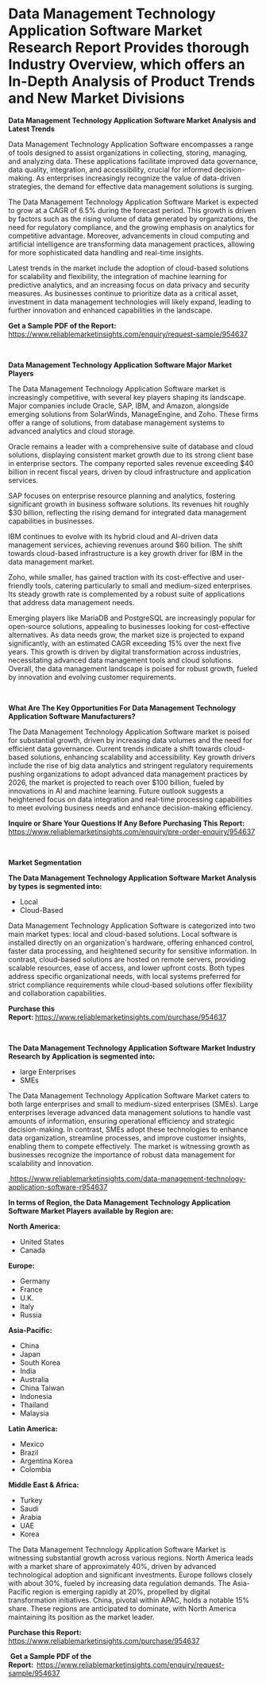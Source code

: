 <p><h1>Data Management Technology Application Software Market Research Report Provides thorough Industry Overview, which offers an In-Depth Analysis of Product Trends and New Market Divisions</h1></p><p><strong>Data Management Technology Application Software Market Analysis and Latest Trends</strong></p>
<p><p>Data Management Technology Application Software encompasses a range of tools designed to assist organizations in collecting, storing, managing, and analyzing data. These applications facilitate improved data governance, data quality, integration, and accessibility, crucial for informed decision-making. As enterprises increasingly recognize the value of data-driven strategies, the demand for effective data management solutions is surging.</p><p>The Data Management Technology Application Software Market is expected to grow at a CAGR of 6.5% during the forecast period. This growth is driven by factors such as the rising volume of data generated by organizations, the need for regulatory compliance, and the growing emphasis on analytics for competitive advantage. Moreover, advancements in cloud computing and artificial intelligence are transforming data management practices, allowing for more sophisticated data handling and real-time insights.</p><p>Latest trends in the market include the adoption of cloud-based solutions for scalability and flexibility, the integration of machine learning for predictive analytics, and an increasing focus on data privacy and security measures. As businesses continue to prioritize data as a critical asset, investment in data management technologies will likely expand, leading to further innovation and enhanced capabilities in the landscape.</p></p>
<p><strong>Get a Sample PDF of the Report:&nbsp;</strong> <a href="https://www.reliablemarketinsights.com/enquiry/request-sample/954637?utm_campaign=1950&utm_medium=2&utm_source=Github&utm_content=ia&utm_term=18042025&utm_id=data-management-technology-application-software">https://www.reliablemarketinsights.com/enquiry/request-sample/954637</a></p>
<p>&nbsp;</p>
<p><strong>Data Management Technology Application Software Major Market Players</strong></p>
<p><p>The Data Management Technology Application Software market is increasingly competitive, with several key players shaping its landscape. Major companies include Oracle, SAP, IBM, and Amazon, alongside emerging solutions from SolarWinds, ManageEngine, and Zoho. These firms offer a range of solutions, from database management systems to advanced analytics and cloud storage.</p><p>Oracle remains a leader with a comprehensive suite of database and cloud solutions, displaying consistent market growth due to its strong client base in enterprise sectors. The company reported sales revenue exceeding $40 billion in recent fiscal years, driven by cloud infrastructure and application services.</p><p>SAP focuses on enterprise resource planning and analytics, fostering significant growth in business software solutions. Its revenues hit roughly $30 billion, reflecting the rising demand for integrated data management capabilities in businesses.</p><p>IBM continues to evolve with its hybrid cloud and AI-driven data management services, achieving revenues around $60 billion. The shift towards cloud-based infrastructure is a key growth driver for IBM in the data management market.</p><p>Zoho, while smaller, has gained traction with its cost-effective and user-friendly tools, catering particularly to small and medium-sized enterprises. Its steady growth rate is complemented by a robust suite of applications that address data management needs.</p><p>Emerging players like MariaDB and PostgreSQL are increasingly popular for open-source solutions, appealing to businesses looking for cost-effective alternatives. As data needs grow, the market size is projected to expand significantly, with an estimated CAGR exceeding 15% over the next five years. This growth is driven by digital transformation across industries, necessitating advanced data management tools and cloud solutions. Overall, the data management landscape is poised for robust growth, fueled by innovation and evolving customer requirements.</p></p>
<p>&nbsp;</p>
<p><strong>What Are The Key Opportunities For Data Management Technology Application Software Manufacturers?</strong></p>
<p><p>The Data Management Technology Application Software market is poised for substantial growth, driven by increasing data volumes and the need for efficient data governance. Current trends indicate a shift towards cloud-based solutions, enhancing scalability and accessibility. Key growth drivers include the rise of big data analytics and stringent regulatory requirements pushing organizations to adopt advanced data management practices by 2026, the market is projected to reach over $100 billion, fueled by innovations in AI and machine learning. Future outlook suggests a heightened focus on data integration and real-time processing capabilities to meet evolving business needs and enhance decision-making efficiency.</p></p>
<p><strong>Inquire or Share Your Questions If Any Before Purchasing This Report:</strong> <a href="https://www.reliablemarketinsights.com/enquiry/pre-order-enquiry/954637?utm_campaign=1950&utm_medium=2&utm_source=Github&utm_content=ia&utm_term=18042025&utm_id=data-management-technology-application-software">https://www.reliablemarketinsights.com/enquiry/pre-order-enquiry/954637</a></p>
<p>&nbsp;</p>
<p><strong>Market Segmentation</strong></p>
<p><strong>The Data Management Technology Application Software Market Analysis by types is segmented into:</strong></p>
<p><ul><li>Local</li><li>Cloud-Based</li></ul></p>
<p><p>Data Management Technology Application Software is categorized into two main market types: local and cloud-based solutions. Local software is installed directly on an organization's hardware, offering enhanced control, faster data processing, and heightened security for sensitive information. In contrast, cloud-based solutions are hosted on remote servers, providing scalable resources, ease of access, and lower upfront costs. Both types address specific organizational needs, with local systems preferred for strict compliance requirements while cloud-based solutions offer flexibility and collaboration capabilities.</p></p>
<p><strong>Purchase this Report:&nbsp;</strong><a href="https://www.reliablemarketinsights.com/purchase/954637?utm_campaign=1950&utm_medium=2&utm_source=Github&utm_content=ia&utm_term=18042025&utm_id=data-management-technology-application-software">https://www.reliablemarketinsights.com/purchase/954637</a></p>
<p>&nbsp;</p>
<p><strong>The Data Management Technology Application Software Market Industry Research by Application is segmented into:</strong></p>
<p><ul><li>large Enterprises</li><li>SMEs</li></ul></p>
<p><p>The Data Management Technology Application Software Market caters to both large enterprises and small to medium-sized enterprises (SMEs). Large enterprises leverage advanced data management solutions to handle vast amounts of information, ensuring operational efficiency and strategic decision-making. In contrast, SMEs adopt these technologies to enhance data organization, streamline processes, and improve customer insights, enabling them to compete effectively. The market is witnessing growth as businesses recognize the importance of robust data management for scalability and innovation.</p></p>
<p><a href="https://www.reliablemarketinsights.com/data-management-technology-application-software-r954637?utm_campaign=1950&utm_medium=2&utm_source=Github&utm_content=ia&utm_term=18042025&utm_id=data-management-technology-application-software">&nbsp;https://www.reliablemarketinsights.com/data-management-technology-application-software-r954637</a></p>
<p><strong>In terms of Region, the Data Management Technology Application Software Market Players available by Region are:</strong></p>
<p>
    <p> <strong> North America: </strong>
        <ul>
            <li>United States</li>
            <li>Canada</li>
        </ul>
        </p> 
    <p> <strong> Europe: </strong>
        <ul>
            <li>Germany</li>
            <li>France</li>
            <li>U.K.</li>
            <li>Italy</li>
            <li>Russia</li>
        </ul>
        </p> 
    <p> <strong> Asia-Pacific: </strong>
        <ul>
            <li>China</li>
            <li>Japan</li>
            <li>South Korea</li>
            <li>India</li>
            <li>Australia</li>
            <li>China Taiwan</li>
            <li>Indonesia</li>
            <li>Thailand</li>
            <li>Malaysia</li>
        </ul>
        </p> 
    <p> <strong> Latin America: </strong>
        <ul>
            <li>Mexico</li>
            <li>Brazil</li>
            <li>Argentina Korea</li>
            <li>Colombia</li>
        </ul>
        </p> 
    <p> <strong> Middle East & Africa: </strong>
        <ul>
            <li>Turkey</li>
            <li>Saudi</li>
            <li>Arabia</li>
            <li>UAE</li>
            <li>Korea</li>
        </ul>
    </p>
    </p>
<p><p>The Data Management Technology Application Software Market is witnessing substantial growth across various regions. North America leads with a market share of approximately 40%, driven by advanced technological adoption and significant investments. Europe follows closely with about 30%, fueled by increasing data regulation demands. The Asia-Pacific region is emerging rapidly at 20%, propelled by digital transformation initiatives. China, pivotal within APAC, holds a notable 15% share. These regions are anticipated to dominate, with North America maintaining its position as the market leader.</p></p>
<p><strong>Purchase this Report: </strong><a href="https://www.reliablemarketinsights.com/purchase/954637?utm_campaign=1950&utm_medium=2&utm_source=Github&utm_content=ia&utm_term=18042025&utm_id=data-management-technology-application-software">https://www.reliablemarketinsights.com/purchase/954637</a></p>
<p>&nbsp;<strong>Get a Sample PDF of the Report:&nbsp;&nbsp;</strong><a href="https://www.reliablemarketinsights.com/enquiry/request-sample/954637?utm_campaign=1950&utm_medium=2&utm_source=Github&utm_content=ia&utm_term=18042025&utm_id=data-management-technology-application-software">https://www.reliablemarketinsights.com/enquiry/request-sample/954637</a></p>
<p><strong></strong></p>
<p><p></p><p></p><p></p></p>